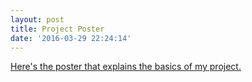 ```yaml
---
layout: post
title: Project Poster
date: '2016-03-29 22:24:14'
---
```

[Here's the poster that explains the basics of my project.](/assets/pdf/Poster.pdf)
